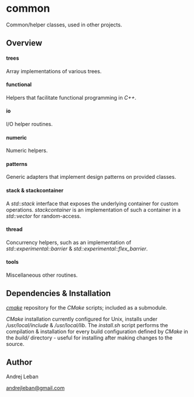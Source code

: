 # common
Common/helper classes, used in other projects. 

## Overview

#### trees
Array implementations of various trees.

#### functional
Helpers that facilitate functional programming in *C++*.

#### io
I/O helper routines.

#### numeric
Numeric helpers.

#### patterns
Generic adapters that implement design patterns on provided classes.

#### stack & stackcontainer
A *std::stack* interface that exposes the underlying container for custom operations.
*stackcontainer* is an implementation of such a container in a *std::vector* for random-access.

#### thread
Concurrency helpers, such as an implementation of *std::experimental::barrier* & *std::experimental::flex_barrier*.

#### tools
Miscellaneous other routines.

## Dependencies & Installation

[*cmake*](https://github.com/andleb/cmake) repository for the *CMake* scripts; included as a submodule.

*CMake* installation currently configured for Unix, installs under */usr/local/include* & */usr/local/lib*.
The *install.sh* script performs the compilation & installation for every build configuration defined by *CMake* in the *build/* directory - useful for installing after making changes to the source.

## Author

Andrej Leban

andrejleban@gmail.com

